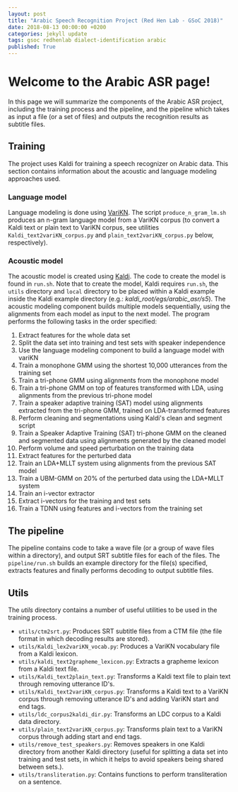 ```yaml
---
layout: post
title: "Arabic Speech Recognition Project (Red Hen Lab - GSoC 2018)"
date: 2018-08-13 00:00:00 +0200
categories: jekyll update
tags: gsoc redhenlab dialect-identification arabic
published: True
---
```


# Welcome to the Arabic ASR page!

In this page we will summarize the components of the Arabic ASR project, including the training process and the pipeline, and the pipeline which takes as input a file (or a set of files) and outputs the recognition results as subtitle files.

## Training
The project uses Kaldi for training a speech recognizer on Arabic data. This section contains information about the acoustic and language modeling approaches used.

### Language model
Language modeling is done using [VariKN](https://github.com/vsiivola/variKN). The script `produce_n_gram_lm.sh` produces an n-gram language model from a VariKN corpus (to convert a Kaldi text or plain text to VariKN corpus, see utilities `Kaldi_text2variKN_corpus.py` and `plain_text2variKN_corpus.py` below, respectively).

### Acoustic model
The acoustic model is created using [Kaldi](http://kaldi-asr.org/). The code to create the model is found in `run.sh`. Note that to create the model, Kaldi requires `run.sh`, the `utils` directory and `local` directory to be placed within a Kaldi example inside the Kaldi example directory (e.g.: *kaldi_root/egs/arabic_asr/s5*).
The acoustic modeling component builds multiple models sequentially, using the alignments from each model as input to the next model. The program performs the following tasks in the order specified:

1. Extract features for the whole data set
2. Split the data set into training and test sets with speaker independence
3. Use the language modeling component to build a language model with variKN
4. Train a monophone GMM using the shortest 10,000 utterances from the training set
5. Train a tri-phone GMM using alignments from the monophone model
6. Train a tri-phone GMM on top of features transformed with LDA, using alignments from the previous tri-phone model
7. Train a speaker adaptive training (SAT) model using alignments extracted from the tri-phone GMM, trained on LDA-transformed features
8. Perform cleaning and segmentations using Kaldi's clean and segment script
9. Train a Speaker Adaptive Training (SAT) tri-phone GMM on the cleaned and segmented data using alignments generated by the cleaned model
10. Perform volume and speed perturbation on the training data
11. Extract features for the perturbed data
12. Train an LDA+MLLT system using alignments from the previous SAT model
13. Train a UBM-GMM on 20% of the perturbed data using the LDA+MLLT system
14. Train an i-vector extractor
15. Extract i-vectors for the training and test sets
16. Train a TDNN using features and i-vectors from the training set

## The pipeline
The pipeline contains code to take a wave file (or a group of wave files within a directory), and output SRT subtitle files for each of the files. The `pipeline/run.sh` builds an example directory for the file(s) specified, extracts features and finally performs decoding to output subtitle files.

## Utils
The *utils* directory contains a number of useful utilities to be used in the training process.

- `utils/ctm2srt.py`: Produces SRT subtitle files from a CTM file (the file format in which decoding results are stored).
- `utils/Kaldi_lex2variKN_vocab.py`: Produces a VariKN vocabulary file from a Kaldi lexicon.
- `utils/kaldi_text2grapheme_lexicon.py`: Extracts a grapheme lexicon from a Kaldi text file.
- `utils/Kaldi_text2plain_text.py`: Transforms a Kaldi text file to plain text through removing utterance ID's.
- `utils/Kaldi_text2variKN_corpus.py`: Transforms a Kaldi text to a VariKN corpus through removing utterance ID's and adding VariKN start and end tags.
- `utils/ldc_corpus2kaldi_dir.py`: Transforms an LDC corpus to a Kaldi data directory.
- `utils/plain_text2variKN_corpus.py`: Transforms plain text to a VariKN corpus through adding start and end tags.
- `utils/remove_test_speakers.py`: Removes speakers in one Kaldi directory from another Kaldi directory (useful for splitting a data set into training and test sets, in which it helps to avoid speakers being shared between sets.).
- `utils/transliteration.py`: Contains functions to perform transliteration on a sentence.
